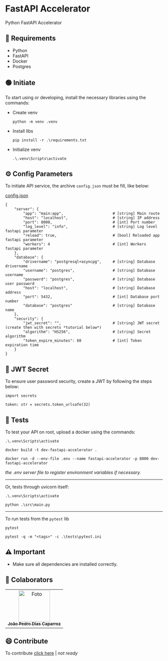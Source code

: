 # FastAPI Accelerator
Python FastAPI Accelerator


## 🔩 Requirements

- Python
- FastAPI
- Docker
- Postgres


## 🟢 Initiate
To start using or developing, install the necessary libraries using the commands:


* Create venv
    ```
    python -m venv .venv
    ```

* Install libs
    ```
    pip install -r .\requirements.txt
    ```

* Initialize venv
    ```
    .\.venv\Scripts\activate
    ```


## ⚙️ Config Parameters

To initiate API service, the archive `config.json` must be fill, like below:

[config.json](/src/config/config.json)
```
{
    "server": {
        "app": "main:app",                      # [string] Main route
        "host": "localhost",                    # [string] IP address
        "port": 8000,                           # [int] Port number
        "log_level": "info",                    # [string] Log level fastapi parameter
        "reload": true,                         # [bool] Reloaded app fastapi parameter
        "workers": 4                            # [int] Workers fastapi parameter
    },
    "database": {
        "drivername": "postgresql+asyncpg",     # [string] Database drivername
        "username": "postgres",                 # [string] Database username
        "password": "postgres",                 # [string] Database user password
        "host": "localhost",                    # [string] Database address
        "port": 5432,                           # [int] Database port number
        "database": "postgres"                  # [string] Database name
    },
    "security": {
        "jwt_secret": "",                       # [string] JWT secret (create then with secrets *tutorial below*)
        "algorithm": "HS256",                   # [string] Secret algorithm
        "token_expire_minutes": 60              # [int] Token expiration time
    }
}
```


## 🔐 JWT Secret
To ensure user password security, create a JWT by following the steps below:
```
import secrets

token: str = secrets.token_urlsafe(32)
```


## 🧪 Tests

To test your API on root, upload a docker using the commands:
```
.\.venv\Scripts\activate
```
```
docker build -t dev-fastapi-accelerator .
```
```
docker run -d --env-file .env --name fastapi-accelerator -p 8000 dev-fastapi-accelerator
```
_the .env server file to register environment variables if necessary._

---

Or, tests through uvicorn itself:
```
.\.venv\Scripts\activate
```
```
python .\src\main.py    
```

---

To run tests from the `pytest` lib
```
pytest
```

```
pytest -q -m "<tags>" -c .\tests\pytest.ini
```


## ⚠️ Important

- Make sure all dependencies are installed correctly.


## 🤝 Colaborators

<table>
  <tr>
    <td align="center">
      <a href="https://www.linkedin.com/in/jo%C3%A3o-pedro-dias-caparroz-2b19a1161/" title="Linkedin Profile Icon">
        <img src="https://media.licdn.com/dms/image/C4D03AQHVyVT6CT6TFQ/profile-displayphoto-shrink_800_800/0/1595939105632?e=1724889600&v=beta&t=_pjNFXdW8VeM4IR5RhY9cgZ0NsAakg6EBEssgodCpwk" width="100px;" alt="Foto"/><br>
        <sub>
          <b>João Pedro Dias Caparroz</b>
        </sub>
      </a>
    </td>
  </tr>
</table>


## 😄 Contribute

To contribute [click here](/docs/CONTRIBUTING.md) | *not ready*

